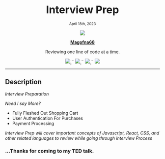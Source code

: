 <h1 align="center">
  <big><b> 
  Interview Prep <br/>
  </b></big>
</h1>
<p align="center">
  <small>April 18th, 2023</small>
</p>
<p align="center"><a href="https://github.com/Magofna68">
        <img src="https://avatars.githubusercontent.com/u/80496559?v=4">
    </a></p>
    <p align="center">
        <a href="https://github.com/Magofna68">
            <strong>Magofna68</strong>
        </a>
    </p>
<p align="center">Reviewing one line of code at a time. </p>
    <p align="center">
        <a href="https://github.com/Magofna68/MessageBoard.Solution/graphs/contributors">
            <img src="https://img.shields.io/github/contributors/Magofna68/capstone.svg?style=plastic">
        </a>
        ¨
        <a href="https://github.com/Magofna68/MessageBoard.Solution/stargazers">
            <img src="https://img.shields.io/github/license/Magofna68/capstone?style=plastic">
        </a>
        ¨
        <a href="https://github.com/Magofna68/eCommerce-front-end">
            <img src="https://img.shields.io/github/last-commit/Magofna68/Interview-Prep?style=plastic">
        </a>
        ¨
        <a href="https://linkedin.com/in/Magofna68">
            <img src="https://img.shields.io/badge/-LinkedIn-black.svg?style=plastic&logo=linkedin&colorB=2867B2">
        </a>
    </p>
<p align="center">
    <!-- Project Avatar/Logo -->
    <!-- <p align="center">
      __________________________________________________
    </p>
    <br> -->
    <!-- <p align="center"><a href="https://github.com/Magofna68">
        <img src="https://avatars.githubusercontent.com/u/80496559?v=4">
    </a></p>
    <br> -->
    <!-- GitHub Link -->
    <!-- Project Shields -->
</p>

---

## Description

_*Interview Preparation*_

_*Need I say More?*_<br/>
- Fully Fleshed Out Shopping Cart 
- User Authentication For Purchases<br/>
- Payment Processing<br/>

_*Interview Prep will cover important concepts of Javascript, React, CSS, and other related languages to review while going through interview Process*_


### ...Thanks for coming to my TED talk.